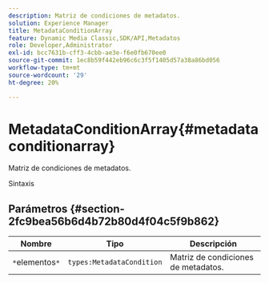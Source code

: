 ```yaml
---
description: Matriz de condiciones de metadatos.
solution: Experience Manager
title: MetadataConditionArray
feature: Dynamic Media Classic,SDK/API,Metadatos
role: Developer,Administrator
exl-id: bcc7631b-cff3-4cbb-ae3e-f6e0fb670ee0
source-git-commit: 1ec8b59f442eb96c6c3f5f1405d57a38a86bd056
workflow-type: tm+mt
source-wordcount: '29'
ht-degree: 20%

---
```


# MetadataConditionArray{#metadataconditionarray}

Matriz de condiciones de metadatos.

Sintaxis

## Parámetros {#section-2fc9bea56b6d4b72b80d4f04c5f9b862}

| Nombre | Tipo | Descripción |
|---|---|---|
| `*`elementos`*` | `types:MetadataCondition` | Matriz de condiciones de metadatos. |
